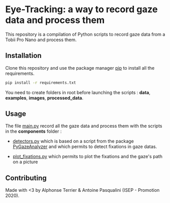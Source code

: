 # Eye-Tracking: a way to record gaze data and process them

This repository is a compilation of Python scripts to record gaze data from a Tobii Pro Nano and process them.

## Installation

Clone this repository and use the package manager [pip](https://pip.pypa.io/en/stable/) to install all the requirements.

```bash
pip install -r requirements.txt
```

You need to create folders in root before launching the scripts :  __data__, __examples__, __images__, __processed_data__.

## Usage

The file [main.py](blob/master/main.py) record all the gaze data and process them with the scripts in the __components__ folder :

* [detectors.py](blob/master/components/detectors.py) which is based on a script from the package [PyGazeAnalyzer](https://github.com/esdalmaijer/PyGazeAnalyser/tree/master/pygazeanalyser) and which permits to detect fixations in gaze datas.

* [plot_fixations.py](blob/master/components/plot_fixations.py) which permits to plot the fixations and the gaze's path on a picture


## Contributing
Made with <3 by Alphonse Terrier & Antoine Pasqualini (ISEP - Promotion 2020).
